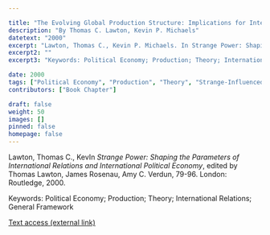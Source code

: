 ```yaml
---

title: "The Evolving Global Production Structure: Implications for International Political Economy"
description: "By Thomas C. Lawton, Kevin P. Michaels"
datetext: "2000"
excerpt: "Lawton, Thomas C., Kevin P. Michaels. In Strange Power: Shaping the Parameters of International Relations and International Political Economy, edited by Thomas Lawton, James Rosenau, Amy C. Verdun, 79-96. London: Routledge, 2000."
excerpt2: ""
excerpt3: "Keywords: Political Economy; Production; Theory; International Relations; General Framework"

date: 2000
tags: ["Political Economy", "Production", "Theory", "Strange-Influenced Works", "2000's"]
contributors: ["Book Chapter"]

draft: false
weight: 50
images: []
pinned: false
homepage: false
---
```


Lawton, Thomas C., KevIn *Strange Power: Shaping the Parameters of International Relations and International Political Economy*, edited by Thomas Lawton, James Rosenau, Amy C. Verdun, 79-96. London: Routledge, 2000.

Keywords: Political Economy; Production; Theory; International Relations; General Framework

[Text access (external link)](https://www.worldcat.org/title/1022846081)
